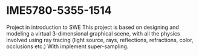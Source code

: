 # IME5780-5355-1514
Project in introduction to SWE
This project is based on designing and modeling a virtual 3-dimensional graphical scene,
with all the physics involved using ray tracing (light source, rays, reflections, refractions, color, occlusions etc.)
With implement super-sampling.

